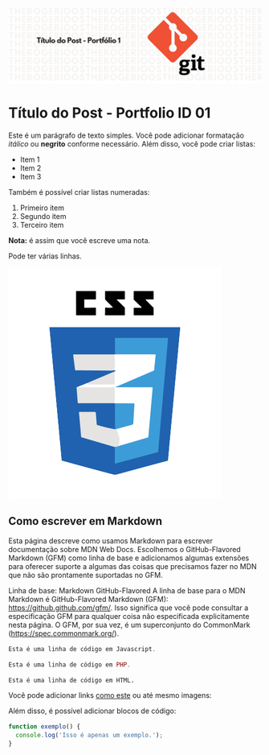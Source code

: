 ![imagem-title](/images/capa_post1.png)

# Título do Post - Portfolio ID 01

Este é um parágrafo de texto simples. Você pode adicionar formatação *itálico* ou **negrito** conforme necessário. Além disso, você pode criar listas:

- Item 1
- Item 2
- Item 3

Também é possível criar listas numeradas:

1. Primeiro item
2. Segundo item
3. Terceiro item

**Nota:** é assim que você escreve uma nota.

Pode ter várias linhas.

![imagem-direita](/images/log-css.png)

## Como escrever em Markdown
Esta página descreve como usamos Markdown para escrever documentação sobre MDN Web Docs. Escolhemos o GitHub-Flavored Markdown (GFM) como linha de base e adicionamos algumas extensões para oferecer suporte a algumas das coisas que precisamos fazer no MDN que não são prontamente suportadas no GFM.



Linha de base: Markdown GitHub-Flavored
A linha de base para o MDN Markdown é GitHub-Flavored Markdown (GFM): https://github.github.com/gfm/. Isso significa que você pode consultar a especificação GFM para qualquer coisa não especificada explicitamente nesta página. O GFM, por sua vez, é um superconjunto do CommonMark (https://spec.commonmark.org/).



~~~javascript
Esta é uma linha de código em Javascript.
~~~

~~~php
Esta é uma linha de código em PHP.
~~~

~~~html
Esta é uma linha de código em HTML.
~~~



Você pode adicionar links [como este](https://exemplo.com) ou até mesmo imagens:




Além disso, é possível adicionar blocos de código:

```javascript
function exemplo() {
  console.log('Isso é apenas um exemplo.');
}
